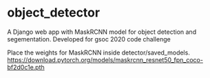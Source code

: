# object_detector
A Django web app with MaskRCNN model for object detection and segementation. Developed for gsoc 2020 code challenge

Place the weights for MaskRCNN inside detector/saved_models.
https://download.pytorch.org/models/maskrcnn_resnet50_fpn_coco-bf2d0c1e.pth
